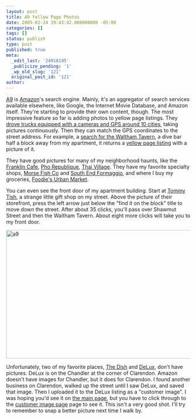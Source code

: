 ```yaml
---
layout: post
title: A9 Yellow Page Photos
date: 2005-02-24 19:43:42.000000000 -05:00
categories: []
tags: []
status: publish
type: post
published: true
meta:
  _edit_last: '24918195'
  _publicize_pending: '1'
  _wp_old_slug: '121'
  original_post_id: '121'
author: 
---
```

<a href="http://a9.com/">A9</a> is <a href="http://www.amazon.com">Amazon</a>'s search engine.  Mainly, it's an aggregator of search services available elsewhere, like Google, the Internet Movie Database, and Amazon itself.  They're starting to provide their own content, though.  The most impressive feature so far is adding photos to yellow page listings.  They <a href="http://a9.com/-/company/YellowPages.jsp">drove trucks equipped with a cameras and GPS around 10 cities</a>, taking pictures continuously.  Then they can match the GPS coordinates to the street address.  For example, a <a href="http://a9.com/%22Waltham%20Tavern%22">search for the Waltham Tavern</a>, a dive bar half a block away from my apartment, it returns a <a href="http://www.amazon.com/gp/yp/B0005PT52E/002-3822707-9227219?">yellow page listing</a> with a picture of it.

They have good pictures for many of my neighborhood haunts, like the <a href="http://www.amazon.com/gp/yp/B0005Q2L4C/104-2585235-40367553F">Franklin Cafe</a>, <a href="http://www.amazon.com/gp/yp/B0005OHV0I/002-3822707-9227219?">Pho Republique</a>, <a href="http://www.amazon.com/gp/yp/B0005U3LX8/002-3822707-9227219?">Thai Village</a>.  They have my favorite specialty shops, <a href="http://www.amazon.com/gp/yp/B0005OKQGE/002-3822707-9227219?">Morse Fish Co</a> and <a href="http://www.amazon.com/gp/yp/B0005Q04KK/002-3822707-9227219?">South End Formaggio</a>, and where I buy my groceries, <a href="http://www.amazon.com/gp/yp/B0005OQZX2/002-3822707-9227219?">Foodie's Urban Market</a>.

You can even see the front door of my apartment building.  Start at <a href="http://www.amazon.com/gp/yp/B0005S4JKY/002-3822707-9227219?">Tommy Tish</a>, a strange little gift shop on my street.  Above the picture of their storefront, press the left arrow just below the "find it on the block" title to move down the street.   After about 35 clicks, you'll pass over Shawmut Street and then the Waltham Tavern.  About eight more clicks will take you to my front door.

<a href="http://simoneau.files.wordpress.com/2005/02/a91.jpg"><img src="http://simoneau.files.wordpress.com/2005/02/a91.jpg?w=525" alt="a9" width="525" height="350" class="alignnone size-large wp-image-1528" /></a>

Unfortunately, two of my favorite places, <a href="http://www.amazon.com/gp/yp/B0005R4PR2/002-3822707-9227219?">The Dish</a> and <a href="http://www.amazon.com/gp/yp/B0005PVQHQ/002-3822707-9227219?">DeLux</a>, don't have pictures.  DeLux is on the Chandler at the corner of Clarendon.  Amazon doesn't have images for Chandler, but it does for Clarendon.  I found another business on Clarendon, walked up the street until I saw DeLux, and saved that image.  Then I uploaded it to the DeLux listing as a "customer image".  I was hoping you'd see it on <a href="http://www.amazon.com/gp/yp/B0005PVQHQ/002-3822707-9227219">the main page</a>, but you have to click through to the <a href="http://www.amazon.com/gp/product/customer-images/B0005PVQHQ/ref=cm_ciu_pdp_images_all/002-3822707-9227219#gallery">customer image page</a> page to see it.  This isn't a very good shot.  I'll try to remember to snap a better picture next time I walk by.
